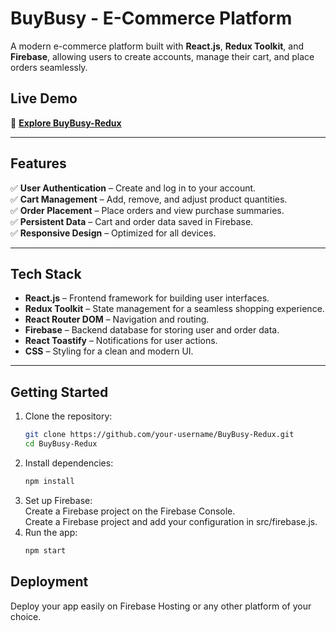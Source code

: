 # **BuyBusy - E-Commerce Platform**  

A modern e-commerce platform built with **React.js**, **Redux Toolkit**, and **Firebase**, allowing users to create accounts, manage their cart, and place orders seamlessly.  

## **Live Demo**  
🔗 **[Explore BuyBusy-Redux](https://buybusy-redux-98381.web.app)**

---

## **Features**  
✅ **User Authentication** – Create and log in to your account.  
✅ **Cart Management** – Add, remove, and adjust product quantities.  
✅ **Order Placement** – Place orders and view purchase summaries.  
✅ **Persistent Data** – Cart and order data saved in Firebase.  
✅ **Responsive Design** – Optimized for all devices.  

---

## **Tech Stack**  
- **React.js** – Frontend framework for building user interfaces.  
- **Redux Toolkit** – State management for a seamless shopping experience.  
- **React Router DOM** – Navigation and routing.  
- **Firebase** – Backend database for storing user and order data.  
- **React Toastify** – Notifications for user actions.  
- **CSS** – Styling for a clean and modern UI.  

---

## **Getting Started**  
1. Clone the repository:  
   ```sh
   git clone https://github.com/your-username/BuyBusy-Redux.git
   cd BuyBusy-Redux
2. Install dependencies:
   ```sh
   npm install
3. Set up Firebase: <br>
   Create a Firebase project on the Firebase Console. <br>
   Create a Firebase project and add your configuration in src/firebase.js.
4. Run the app:
   ```sh
   npm start

## **Deployment**
Deploy your app easily on Firebase Hosting or any other platform of your choice.
